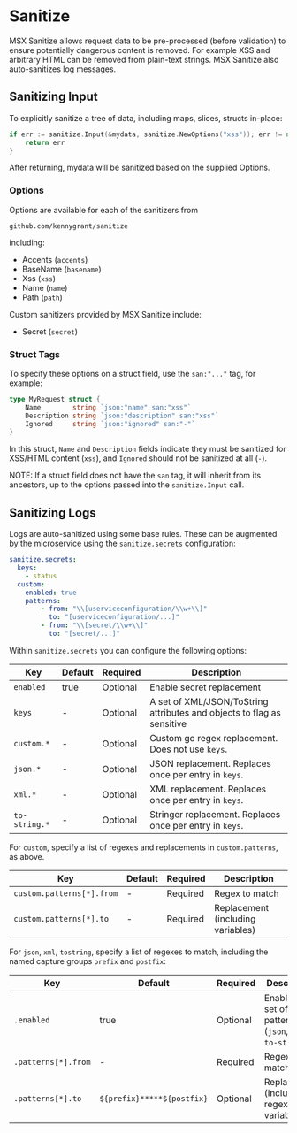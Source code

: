 # Sanitize

MSX Sanitize allows request data to be pre-processed (before validation) to ensure potentially dangerous content is
removed. For example XSS and arbitrary HTML can be removed from plain-text strings.  MSX Sanitize also auto-sanitizes
log messages.  

## Sanitizing Input

To explicitly sanitize a tree of data, including maps, slices, structs in-place:

```go
if err := sanitize.Input(&mydata, sanitize.NewOptions("xss")); err != nil {
	return err
}
```

After returning, mydata will be sanitized based on the supplied Options.

### Options

Options are available for each of the sanitizers from

    github.com/kennygrant/sanitize

including:
- Accents (`accents`) 
- BaseName (`basename`)
- Xss (`xss`) 
- Name (`name`)
- Path (`path`)

Custom sanitizers provided by MSX Sanitize include:
- Secret (`secret`)

### Struct Tags

To specify these options on a struct field, use the `san:"..."` tag, for example:

```go
type MyRequest struct {
	Name 		string `json:"name" san:"xss"`
	Description string `json:"description" san:"xss"`
	Ignored 	string `json:"ignored" san:"-"`
}
```

In this struct, `Name` and `Description` fields indicate they must be sanitized for XSS/HTML content (`xss`),
and `Ignored` should not be sanitized at all (`-`).

NOTE: If a struct field does not have the `san` tag, it will inherit from its ancestors, up to the options passed
into the `sanitize.Input` call.

## Sanitizing Logs

Logs are auto-sanitized using some base rules.  These can be augmented by the microservice using the 
`sanitize.secrets` configuration:

```yaml
sanitize.secrets:
  keys:
    - status
  custom:
    enabled: true
    patterns:
        - from: "\\[userviceconfiguration/\\w+\\]"
          to: "[userviceconfiguration/...]"
        - from: "\\[secret/\\w+\\]"
          to: "[secret/...]"
```

Within `sanitize.secrets` you can configure the following options:

| Key                             | Default   | Required | Description |
|---------------------------------|-----------|----------|-------------|
| `enabled` | true | Optional | Enable secret replacement |
| `keys` | - | Optional | A set of XML/JSON/ToString attributes and objects to flag as sensitive |
| `custom.*` | - | Optional | Custom go regex replacement.  Does not use `keys`. | 
| `json.*` | - | Optional | JSON replacement.  Replaces once per entry in `keys`. | 
| `xml.*` | - | Optional | XML replacement.  Replaces once per entry in `keys`. |
| `to-string.*` | - | Optional | Stringer replacement.  Replaces once per entry in `keys`. |

For `custom`, specify a list of regexes and replacements in `custom.patterns`, as above.

| Key                             | Default   | Required | Description |
|---------------------------------|-----------|----------|-------------|
| `custom.patterns[*].from` | - | Required | Regex to match |
| `custom.patterns[*].to` | - | Required | Replacement (including variables) |

For `json`, `xml`, `tostring`, specify a list of regexes to match, including the named capture groups
`prefix` and `postfix`:

| Key                             | Default   | Required | Description |
|---------------------------------|-----------|----------|-------------|
| `.enabled` | true | Optional | Enable this set of patterns (`json`, `xml`, `to-string`) |
| `.patterns[*].from` | - | Required | Regex to match |
| `.patterns[*].to` | `${prefix}*****${postfix}` | Optional | Replacement (including regex variables) |

